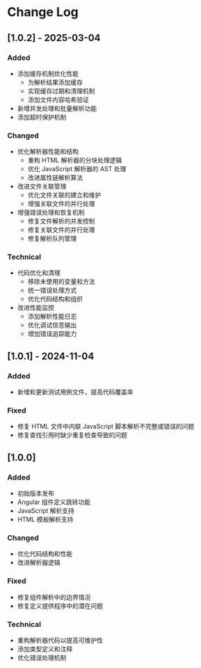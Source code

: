 # Change Log

## [1.0.2] - 2025-03-04

### Added
- 添加缓存机制优化性能
  - 为解析结果添加缓存
  - 实现缓存过期和清理机制
  - 添加文件内容哈希验证
- 新增并发处理和批量解析功能
- 添加超时保护机制

### Changed
- 优化解析器性能和结构
  - 重构 HTML 解析器的分块处理逻辑
  - 优化 JavaScript 解析器的 AST 处理
  - 改进属性链解析算法
- 改进文件关联管理
  - 优化文件关联的建立和维护
  - 增强关联文件的并行处理
- 增强错误处理和恢复机制
  - 修复文件解析的并发控制
  - 修复关联文件的并行处理
  - 修复解析队列管理
    
### Technical
- 代码优化和清理
  - 移除未使用的变量和方法
  - 统一错误处理方式
  - 优化代码结构和组织
- 改进性能监控
  - 添加解析性能日志
  - 优化调试信息输出
  - 增加错误追踪能力

## [1.0.1] - 2024-11-04

### Added
- 新增和更新测试用例文件，提高代码覆盖率

### Fixed
- 修复 HTML 文件中内联 JavaScript 脚本解析不完整或错误的问题
- 修复查找引用时缺少重复检查导致的问题

## [1.0.0]

### Added
- 初始版本发布
- Angular 组件定义跳转功能
- JavaScript 解析支持
- HTML 模板解析支持

### Changed
- 优化代码结构和性能
- 改进解析器逻辑

### Fixed
- 修复组件解析中的边界情况
- 修复定义提供程序中的潜在问题

### Technical
- 重构解析器代码以提高可维护性
- 添加类型定义和注释
- 优化错误处理机制
